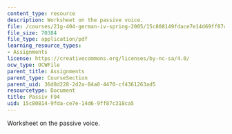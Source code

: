 ```yaml
---
content_type: resource
description: Worksheet on the passive voice.
file: /courses/21g-404-german-iv-spring-2005/15c808149fdace7e14d69ff87c318ca5_MIT21G_404S05_passiv.pdf
file_size: 70384
file_type: application/pdf
learning_resource_types:
- Assignments
license: https://creativecommons.org/licenses/by-nc-sa/4.0/
ocw_type: OCWFile
parent_title: Assignments
parent_type: CourseSection
parent_uid: 36d8d228-2d2a-04a0-4470-cf4361263ad5
resourcetype: Document
title: Passiv F94
uid: 15c80814-9fda-ce7e-14d6-9ff87c318ca5
---
```

Worksheet on the passive voice.
